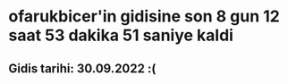 # ofarukbicer'in gidisine son 8 gun 12 saat 53 dakika 51 saniye kaldi

## Gidis tarihi: 30.09.2022 :(